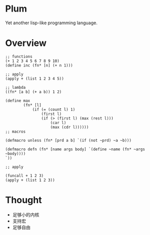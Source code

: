 Plum
=======================
Yet another lisp-like programming language.

Overview
=======================

```racket
;; functions
(+ 1 2 3 4 5 6 7 8 9 10)
(define inc (fn* [n] (+ n 1)))

;; apply
(apply + (list 1 2 3 4 5))

;; lambda
((fn* [a b] (+ a b)) 1 2)

(define max 
        (fn* [l] 
            (if (= (count l) 1) 
                (first l) 
                (if (> (first l) (max (rest l)))
                    (car l)
                    (max (cdr l))))))
;; macros

(defmacro unless (fn* [prd a b] `(if (not ~prd) ~a ~b)))

(defmacro defn (fn* [name args body] `(define ~name (fn* ~args ~body))))
`))

;; apply

(funcall + 1 2 3)
(apply + (list 1 2 3))

```

Thought
==================================
* 足够小的内核
* 支持宏
* 足够自由
